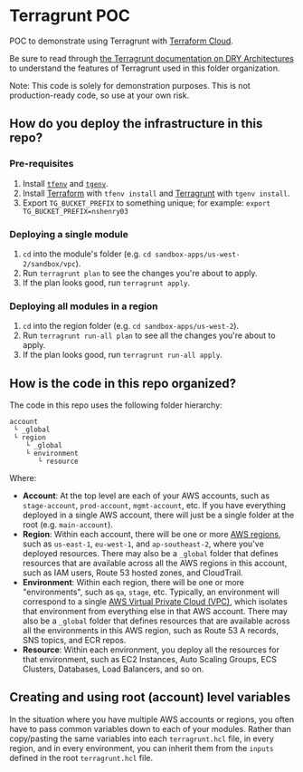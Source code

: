 # Terragrunt POC

POC to demonstrate using Terragrunt with [Terraform Cloud].

Be sure to read through [the Terragrunt documentation on DRY
Architectures](https://terragrunt.gruntwork.io/docs/features/keep-your-terragrunt-architecture-dry/)
to understand the features of Terragrunt used in this folder organization.

Note: This code is solely for demonstration purposes. This is not
production-ready code, so use at your own risk.

## How do you deploy the infrastructure in this repo?

### Pre-requisites

1. Install [`tfenv`](https://github.com/tfutils/tfenv) and
   [`tgenv`](https://github.com/cunymatthieu/tgenv`).
1. Install [Terraform](https://www.terraform.io/) with `tfenv install` and
   [Terragrunt](https://github.com/gruntwork-io/terragrunt) with `tgenv
   install`.
1. Export `TG_BUCKET_PREFIX` to something unique; for example: `export
   TG_BUCKET_PREFIX=nshenry03`

### Deploying a single module

1. `cd` into the module's folder (e.g.
   `cd sandbox-apps/us-west-2/sandbox/vpc`).
1. Run `terragrunt plan` to see the changes you're about to apply.
1. If the plan looks good, run `terragrunt apply`.

### Deploying all modules in a region

1. `cd` into the region folder (e.g.
   `cd sandbox-apps/us-west-2`).
1. Run `terragrunt run-all plan` to see all the changes you're about to apply.
1. If the plan looks good, run `terragrunt run-all apply`.

## How is the code in this repo organized?

The code in this repo uses the following folder hierarchy:

```NOFORMAT
account
 └ _global
 └ region
    └ _global
    └ environment
       └ resource
```

Where:

* **Account**: At the top level are each of your AWS accounts, such as
  `stage-account`, `prod-account`, `mgmt-account`, etc. If you have everything
  deployed in a single AWS account, there will just be a single folder at the
  root (e.g. `main-account`).
* **Region**: Within each account, there will be one or more [AWS
  regions](http://docs.aws.amazon.com/AWSEC2/latest/UserGuide/using-regions-availability-zones.html),
  such as `us-east-1`, `eu-west-1`, and `ap-southeast-2`, where you've deployed
  resources. There may also be a `_global` folder that defines resources that
  are available across all the AWS regions in this account, such as IAM users,
  Route 53 hosted zones, and CloudTrail.
* **Environment**: Within each region, there will be one or more "environments",
  such as `qa`, `stage`, etc. Typically, an environment will correspond to a
  single [AWS Virtual Private Cloud (VPC)](https://aws.amazon.com/vpc/), which
  isolates that environment from everything else in that AWS account. There may
  also be a `_global` folder that defines resources that are available across
  all the environments in this AWS region, such as Route 53 A records, SNS
  topics, and ECR repos.
* **Resource**: Within each environment, you deploy all the resources for that
  environment, such as EC2 Instances, Auto Scaling Groups, ECS Clusters,
  Databases, Load Balancers, and so on.

## Creating and using root (account) level variables

In the situation where you have multiple AWS accounts or regions, you often have
to pass common variables down to each of your modules. Rather than copy/pasting
the same variables into each `terragrunt.hcl` file, in every region, and in
every environment, you can inherit them from the `inputs` defined in the root
`terragrunt.hcl` file.

[Terraform Cloud]: https://app.terraform.io
